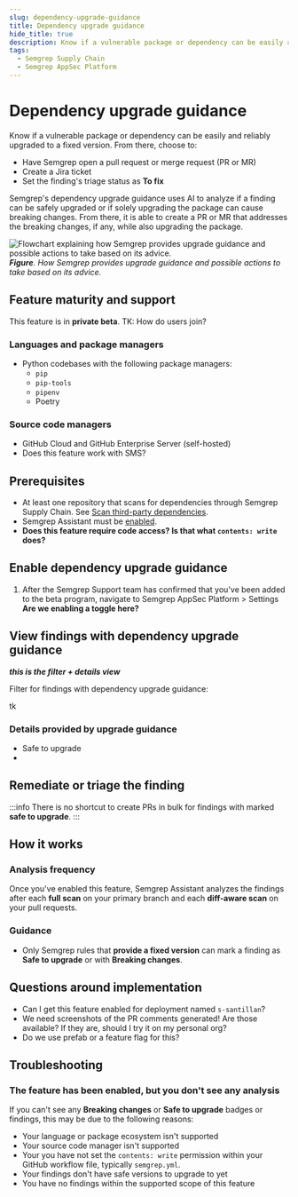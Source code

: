 ```yaml
---
slug: dependency-upgrade-guidance
title: Dependency upgrade guidance
hide_title: true
description: Know if a vulnerable package or dependency can be easily and reliably upgraded to a fixed version.
tags:
  - Semgrep Supply Chain
  - Semgrep AppSec Platform
---
```

 
# Dependency upgrade guidance

Know if a vulnerable package or dependency can be easily and reliably upgraded to a fixed version. From there, choose to:

- Have Semgrep open a pull request or merge request (PR or MR)
- Create a Jira ticket
- Set the finding's triage status as **To fix**

Semgrep's dependency upgrade guidance uses AI to analyze if a finding can be safely upgraded or if solely upgrading the package can cause breaking changes. From there, it is able to create a PR or MR that addresses the breaking changes, if any, while also upgrading the package.

![Flowchart explaining how Semgrep provides upgrade guidance and possible actions to take based on its advice.](/img/upgrade-guidance-flowchart.png)
_**Figure**. How Semgrep provides upgrade guidance and possible actions to take based on its advice._

## Feature maturity and support

This feature is in **private beta**. TK: How do users join?

### Languages and package managers

- Python codebases with the following package managers:
  - `pip`
  - `pip-tools`
  - `pipenv`
  - Poetry

### Source code managers

- GitHub Cloud and GitHub Enterprise Server (self-hosted)
- Does this feature work with SMS?

## Prerequisites

- At least one repository that scans for dependencies through Semgrep Supply Chain. See [Scan third-party dependencies](/semgrep-supply-chain/getting-started).
- Semgrep Assistant must be [enabled](/semgrep-assistant/getting-started).
- __Does this feature require code access? Is that what `contents: write` does?__

## Enable dependency upgrade guidance

1. After the Semgrep Support team has confirmed that you've been added to the beta program, navigate to Semgrep AppSec Platform > Settings **Are we enabling a toggle here?**

## View findings with dependency upgrade guidance

**_this is the filter + details view_**

Filter for findings with dependency upgrade guidance:

tk

### Details provided by upgrade guidance

- Safe to upgrade
-

## Remediate or triage the finding




:::info
There is no shortcut to create PRs in bulk for findings with marked **safe to upgrade**.
:::

## How it works

### Analysis frequency

Once you've enabled this feature, Semgrep Assistant analyzes the findings after each **full scan** on your primary branch and each **diff-aware scan** on your pull requests.

### Guidance

- Only Semgrep rules that **provide a fixed version** can mark a finding as **Safe to upgrade** or with **Breaking changes**.

## Questions around implementation

- Can I get this feature enabled for deployment named `s-santillan`?
- We need screenshots of the PR comments generated! Are those available? If they are, should I try it on my personal org?
- Do we use prefab or a feature flag for this?

## Troubleshooting

### The feature has been enabled, but you don't see any analysis

If you can't see any **Breaking changes** or **Safe to upgrade** badges or findings, this may be due to the following reasons:

- Your language or package ecosystem isn't supported
- Your source code manager isn't supported
- Your you have not set the `contents: write` permission within your GitHub workflow file, typically `semgrep.yml`.
- Your findings don't have safe versions to upgrade to yet
- You have no findings within the supported scope of this feature

